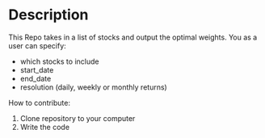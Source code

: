 # Description

This Repo takes in a list of stocks and output the optimal weights.
You as a user can specify:
- which stocks to include
- start_date
- end_date
- resolution (daily, weekly or monthly returns)

How to contribute:
1. Clone repository to your computer
2. Write the code
